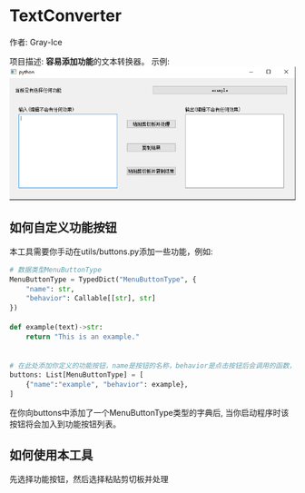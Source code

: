 # TextConverter
作者: Gray-Ice 

项目描述: **容易添加功能**的文本转换器。
示例:
![example](./example.png)

## 如何自定义功能按钮
本工具需要你手动在utils/buttons.py添加一些功能，例如:
```python
# 数据类型MenuButtonType
MenuButtonType = TypedDict("MenuButtonType", {
    "name": str,
    "behavior": Callable[[str], str]
})

def example(text)->str:
    return "This is an example."


# 在此处添加你定义的功能按钮，name是按钮的名称，behavior是点击按钮后会调用的函数，类型为(str)->str
buttons: List[MenuButtonType] = [
    {"name":"example", "behavior": example},
]
```
在你向buttons中添加了一个MenuButtonType类型的字典后, 当你启动程序时该按钮将会加入到功能按钮列表。

## 如何使用本工具
先选择功能按钮，然后选择粘贴剪切板并处理